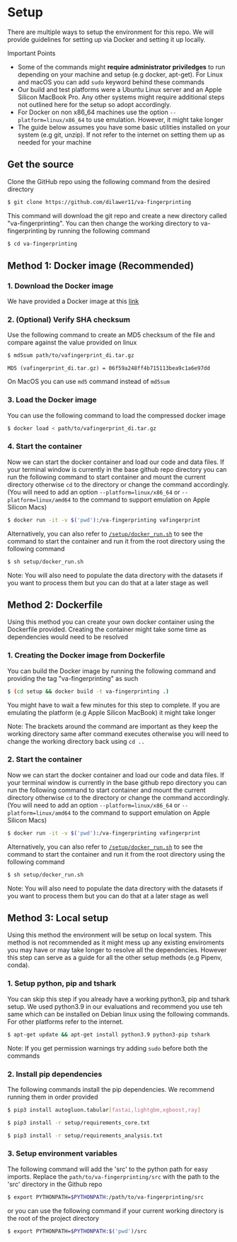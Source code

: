 # Setup

There are multiple ways to setup the environment for this repo. We will provide guidelines for setting up via Docker and setting it up locally.

Important Points
- Some of the commands might **require administrator priviledges** to run depending on your machine and setup (e.g docker, apt-get). For Linux and macOS you can add `sudo` keyword behind these commands
- Our build and test platforms were a Ubuntu Linux server and an Apple Silicon MacBook Pro. Any other systems might require additional steps not outlined here for the setup so adopt accordingly. 
- For Docker on non x86_64 machines use the option `--platform=linux/x86_64` to use emulation. However, it might take longer
- The guide below assumes you have some basic utilities installed on your system (e.g git, unzip). If not refer to the internet on setting them up as needed for your machine
## Get the source

Clone the GitHub repo using the following command from the desired directory

```sh
$ git clone https://github.com/dilawer11/va-fingerprinting
```

This command will download the git repo and create a new directory called "va-fingerprinting". You can then change the working directory to va-fingerprinting by running the following command

```sh
$ cd va-fingerprinting
```

## Method 1: Docker image (Recommended)

### 1. Download the Docker image

We have provided a Docker image at this [link](https://privacy-datahub.csc.ncsu.edu/vafingerprinting/vafingerprint_di.tar.gz)

### 2. (Optional) Verify SHA checksum

Use the following command to create an MD5 checksum of the file and compare against the value provided on linux

```sh
$ md5sum path/to/vafingerprint_di.tar.gz
```
`MD5 (vafingerprint_di.tar.gz) = 06f59a248ff4b715113bea9c1a6e97dd`

On MacOS you can use `md5` command instead of `md5sum`

### 3. Load the Docker image

You can use the following command to load the compressed docker image

```sh
$ docker load < path/to/vafingerprint_di.tar.gz
```

### 4. Start the container

Now we can start the docker container and load our code and data files. If your terminal window is currently in the base github repo directory you can run the following command to start container and mount the current directory otherwise `cd` to the directory or change the command accordingly. (You will need to add an option `--platform=linux/x86_64` or `--platform=linux/amd64` to the command to support emulation on Apple Silicon Macs)

```sh
$ docker run -it -v $('pwd'):/va-fingerprinting vafingerprint
```

Alternatively, you can also refer to [`/setup/docker_run.sh`](docker_run.sh) to see the command to start the container and run it from the root directory using the following command

```sh
$ sh setup/docker_run.sh
```

Note: You will also need to populate the data directory with the datasets if you want to process them but you can do that at a later stage as well


## Method 2: Dockerfile 

Using this method you can create your own docker container using the Dockerfile provided. Creating the container might take some time as dependencies would need to be resolved

### 1. Creating the Docker image from Dockerfile

You can build the Docker image by running the following command and providing the tag "va-fingerprinting" as such

```sh
$ (cd setup && docker build -t va-fingerprinting .)
```

You might have to wait a few minutes for this step to complete. If you are emulating the platform (e.g Apple Silicon MacBook) it might take longer

Note: The brackets around the command are important as they keep the working directory same after command executes otherwise you will need to change the working directory back using `cd ..`

### 2. Start the container

Now we can start the docker container and load our code and data files. If your terminal window is currently in the base github repo directory you can run the following command to start container and mount the current directory otherwise `cd` to the directory or change the command accordingly. (You will need to add an option `--platform=linux/x86_64` or `--platform=linux/amd64` to the command to support emulation on Apple Silicon Macs)

```sh
$ docker run -it -v $('pwd'):/va-fingerprinting vafingerprint
```

Alternatively, you can also refer to [`/setup/docker_run.sh`](docker_run.sh) to see the command to start the container and run it from the root directory using the following command

```sh
$ sh setup/docker_run.sh
```

Note: You will also need to populate the data directory with the datasets if you want to process them but you can do that at a later stage as well

## Method 3: Local setup

Using this method the environment will be setup on local system. This method is not recommended as it might mess up any existing enviroments you may have or may take longer to resolve all the dependencies. However this step can serve as a guide for all the other setup methods (e.g Pipenv, conda).

### 1. Setup python, pip and tshark

You can skip this step if you already have a working python3, pip and tshark setup. We used python3.9 in our evaluations and recommend you use teh same which can be installed on Debian linux using the following commands. For other platforms refer to the internet.

```sh
$ apt-get update && apt-get install python3.9 python3-pip tshark
```

Note: If you get permission warnings try adding `sudo` before both the commands

### 2. Install pip dependencies

The following commands install the pip dependencies. We recommend running them in order provided

```sh
$ pip3 install autogluon.tabular[fastai,lightgbm,xgboost,ray]

$ pip3 install -r setup/requirements_core.txt

$ pip3 install -r setup/requirements_analysis.txt
```

### 3. Setup environment variables

The following command will add the 'src' to the python path for easy imports. Replace the `path/to/va-fingerprinting/src` with the path to the 'src' directory in the Github repo

```sh
$ export PYTHONPATH=$PYTHONPATH:/path/to/va-fingerprinting/src
```

or you can use the following command if your current working directory is the root of the project directory

```sh
$ export PYTHONPATH=$PYTHONPATH:$('pwd')/src
```